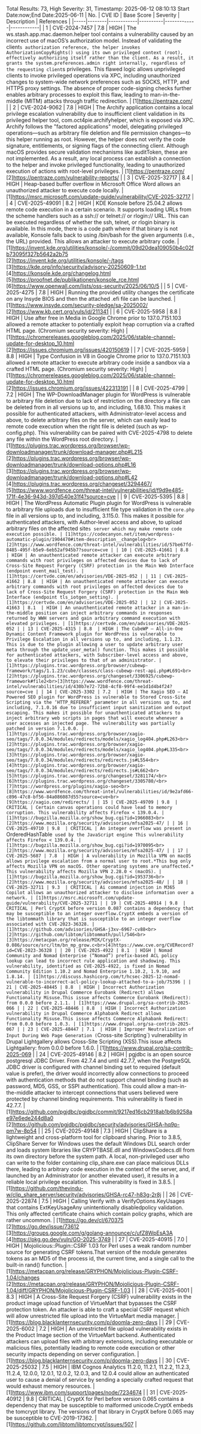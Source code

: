 Total Results: 73, High Severity: 31, Timestamp: 2025-06-12 08:10:13
Start Date:now;End Date:2025-06-11
| No. | CVE ID | Base Score | Severity | Description | References |
|-----|--------|------------|----------|-------------|------------|
| 1 | CVE-2024-7457 | 7.8  | HIGH | The ws.stash.app.mac.daemon.helper tool contains a vulnerability caused by an incorrect use of macOS’s authorization model. Instead of validating the client`s authorization reference, the helper invokes AuthorizationCopyRights() using its own privileged context (root), effectively authorizing itself rather than the client. As a result, it grants the system.preferences.admin right internally, regardless of the requesting client`s privileges. This flawed logic allows unprivileged clients to invoke privileged operations via XPC, including unauthorized changes to system-wide network preferences such as SOCKS, HTTP, and HTTPS proxy settings. The absence of proper code-signing checks further enables arbitrary processes to exploit this flaw, leading to man-in-the-middle (MITM) attacks through traffic redirection. | [1]https://pentraze.com/ |
| 2 | CVE-2024-9062 | 7.8  | HIGH | The Archify application contains a local privilege escalation vulnerability due to insufficient client validation in its privileged helper tool, com.oct4pie.archifyhelper, which is exposed via XPC. Archify follows the "factored applications" model, delegating privileged operations—such as arbitrary file deletion and file permission changes—to this helper running as root. However, the helper does not verify the code signature, entitlements, or signing flags of the connecting client. Although macOS provides secure validation mechanisms like auditToken, these are not implemented. As a result, any local process can establish a connection to the helper and invoke privileged functionality, leading to unauthorized execution of actions with root-level privileges. | [1]https://pentraze.com/<br>[2]https://pentraze.com/vulnerability-reports/ |
| 3 | CVE-2025-32717 | 8.4  | HIGH | Heap-based buffer overflow in Microsoft Office Word allows an unauthorized attacker to execute code locally. | [1]https://msrc.microsoft.com/update-guide/vulnerability/CVE-2025-32717 |
| 4 | CVE-2025-49091 | 8.2  | HIGH | KDE Konsole before 25.04.2 allows remote code execution in a certain scenario. It supports loading URLs from the scheme handlers such as a ssh:// or telnet:// or rlogin:// URL. This can be executed regardless of whether the ssh, telnet, or rlogin binary is available. In this mode, there is a code path where if that binary is not available, Konsole falls back to using /bin/bash for the given arguments (i.e., the URL) provided. This allows an attacker to execute arbitrary code. | [1]https://invent.kde.org/utilities/konsole/-/commit/09d20dea109050b4c02fb73095f327b5642a2b75<br>[2]https://invent.kde.org/utilities/konsole/-/tags<br>[3]https://kde.org/info/security/advisory-20250609-1.txt<br>[4]https://konsole.kde.org/changelog.html<br>[5]https://proofnet.de/publikationen/konsole_rce.html<br>[6]https://www.openwall.com/lists/oss-security/2025/06/10/5 |
| 5 | CVE-2025-4275 | 7.8  | HIGH | Running the provided utility changes the certificate on any Insyde BIOS and then the attached .efi file can be launched. | [1]https://www.insyde.com/security-pledge/sa-2025002/<br>[2]https://www.kb.cert.org/vuls/id/211341 |
| 6 | CVE-2025-5958 | 8.8  | HIGH | Use after free in Media in Google Chrome prior to 137.0.7151.103 allowed a remote attacker to potentially exploit heap corruption via a crafted HTML page. (Chromium security severity: High) | [1]https://chromereleases.googleblog.com/2025/06/stable-channel-update-for-desktop_10.html<br>[2]https://issues.chromium.org/issues/420150619 |
| 7 | CVE-2025-5959 | 8.8  | HIGH | Type Confusion in V8 in Google Chrome prior to 137.0.7151.103 allowed a remote attacker to execute arbitrary code inside a sandbox via a crafted HTML page. (Chromium security severity: High) | [1]https://chromereleases.googleblog.com/2025/06/stable-channel-update-for-desktop_10.html<br>[2]https://issues.chromium.org/issues/422313191 |
| 8 | CVE-2025-4799 | 7.2  | HIGH | The WP-DownloadManager plugin for WordPress is vulnerable to arbitrary file deletion due to lack of restriction on the directory a file can be deleted from in all versions up to, and including, 1.68.10. This makes it possible for authenticated attackers, with Administrator-level access and above, to delete arbitrary files on the server, which can easily lead to remote code execution when the right file is deleted (such as wp-config.php). This vulnerability can be paired with CVE-2025-4798 to delete any file within the WordPress root directory. | [1]https://plugins.trac.wordpress.org/browser/wp-downloadmanager/trunk/download-manager.php#L215<br>[2]https://plugins.trac.wordpress.org/browser/wp-downloadmanager/trunk/download-options.php#L16<br>[3]https://plugins.trac.wordpress.org/browser/wp-downloadmanager/trunk/download-options.php#L42<br>[4]https://plugins.trac.wordpress.org/changeset/3294467/<br>[5]https://www.wordfence.com/threat-intel/vulnerabilities/id/f9d9e485-171f-4e36-943d-397d540e31f4?source=cve |
| 9 | CVE-2025-5395 | 8.8  | HIGH | The WordPress Automatic Plugin plugin for WordPress is vulnerable to arbitrary file uploads due to insufficient file type validation in the `core.php` file in all versions up to, and including, 3.115.0. This makes it possible for authenticated attackers, with Author-level access and above, to upload arbitrary files on the affected site`s server which may make remote code execution possible. | [1]https://codecanyon.net/item/wordpress-automatic-plugin/1904470#item-description__changelog<br>[2]https://www.wordfence.com/threat-intel/vulnerabilities/id/57be67fd-8485-495f-b5e9-6eb52af945b7?source=cve |
| 10 | CVE-2025-41661 | 8.8  | HIGH | An unauthenticated remote attacker can execute arbitrary commands with root privileges on affected devices due to lack of Cross-Site Request Forgery (CSRF) protection in the Main Web Interface (endpoint event_mail_test). | [1]https://certvde.com/en/advisories/VDE-2025-052 |
| 11 | CVE-2025-41662 | 8.8  | HIGH | An unauthenticated remote attacker can execute arbitrary commands with root privileges on affected devices due to lack of Cross-Site Request Forgery (CSRF) protection in the Main Web Interface (endpoint tls_iotgen_setting). | [1]https://certvde.com/en/advisories/VDE-2025-052 |
| 12 | CVE-2025-41663 | 8.1  | HIGH | An unauthenticated remote attacker in a man-in-the-middle position can inject arbitrary commands in responses returned by WWH servers and gain arbitrary command execution with elevated privileges. | [1]https://certvde.com/en/advisories/VDE-2025-052 |
| 13 | CVE-2025-4315 | 8.8  | HIGH | The CubeWP – All-in-One Dynamic Content Framework plugin for WordPress is vulnerable to Privilege Escalation in all versions up to, and including, 1.1.23. This is due to the plugin allowing a user to update arbitrary user meta through the update_user_meta() function. This makes it possible for authenticated attackers, with Subscriber-level access and above, to elevate their privileges to that of an administrator. | [1]https://plugins.trac.wordpress.org/browser/cubewp-framework/tags/1.1.23/cube/classes/class-cubewp-rest-api.php#L691<br>[2]https://plugins.trac.wordpress.org/changeset/3306925/cubewp-framework#file2<br>[3]https://www.wordfence.com/threat-intel/vulnerabilities/id/430b7e72-72b8-4cf8-99f4-ee1d1d4b4f24?source=cve |
| 14 | CVE-2025-3302 | 7.2  | HIGH | The Xagio SEO – AI Powered SEO plugin for WordPress is vulnerable to Stored Cross-Site Scripting via the ‘HTTP_REFERER’ parameter in all versions up to, and including, 7.1.0.16 due to insufficient input sanitization and output escaping. This makes it possible for unauthenticated attackers to inject arbitrary web scripts in pages that will execute whenever a user accesses an injected page. The vulnerability was partially patched in version 7.1.0.0. | [1]https://plugins.trac.wordpress.org/browser/xagio-seo/tags/7.0.0.34/modules/redirects/models/xagio_log404.php#L263<br>[2]https://plugins.trac.wordpress.org/browser/xagio-seo/tags/7.0.0.34/modules/redirects/models/xagio_log404.php#L335<br>[3]https://plugins.trac.wordpress.org/browser/xagio-seo/tags/7.0.0.34/modules/redirects/redirects.js#L554<br>[4]https://plugins.trac.wordpress.org/browser/xagio-seo/tags/7.0.0.34/modules/redirects/redirects.js#L662<br>[5]https://plugins.trac.wordpress.org/changeset/3281174/<br>[6]https://plugins.trac.wordpress.org/changeset/3305780/<br>[7]https://wordpress.org/plugins/xagio-seo<br>[8]https://www.wordfence.com/threat-intel/vulnerabilities/id/9e2afd66-c896-47c8-bf56-84a086087d55?source=cve<br>[9]https://xagio.com/redirects/ |
| 15 | CVE-2025-49709 | 9.8  | CRITICAL | Certain canvas operations could have lead to memory corruption. This vulnerability affects Firefox < 139.0.4. | [1]https://bugzilla.mozilla.org/show_bug.cgi?id=1966083<br>[2]https://www.mozilla.org/security/advisories/mfsa2025-47/ |
| 16 | CVE-2025-49710 | 9.8  | CRITICAL | An integer overflow was present in `OrderedHashTable` used by the JavaScript engine This vulnerability affects Firefox < 139.0.4. | [1]https://bugzilla.mozilla.org/show_bug.cgi?id=1970095<br>[2]https://www.mozilla.org/security/advisories/mfsa2025-47/ |
| 17 | CVE-2025-5687 | 7.8  | HIGH | A vulnerability in Mozilla VPN on macOS allows privilege escalation from a normal user to root.*This bug only affects Mozilla VPN on macOS. Other operating systems are unaffected.* This vulnerability affects Mozilla VPN 2.28.0 < (macOS). | [1]https://bugzilla.mozilla.org/show_bug.cgi?id=1953736<br>[2]https://www.mozilla.org/security/advisories/mfsa2025-48/ |
| 18 | CVE-2025-32711 | 9.3  | CRITICAL | Ai command injection in M365 Copilot allows an unauthorized attacker to disclose information over a network. | [1]https://msrc.microsoft.com/update-guide/vulnerability/CVE-2025-32711 |
| 19 | CVE-2025-40914 | 9.8  | CRITICAL | Perl CryptX before version 0.087 contains a dependency that may be susceptible to an integer overflow.CryptX embeds a version of the libtommath library that is susceptible to an integer overflow associated with CVE-2023-36328. | [1]https://github.com/advisories/GHSA-j3xv-6967-cv88<br>[2]https://github.com/libtom/libtommath/pull/546<br>[3]https://metacpan.org/release/MIK/CryptX-0.086/source/src/ltm/bn_mp_grow.c<br>[4]https://www.cve.org/CVERecord?id=CVE-2023-36328 |
| 20 | CVE-2025-4922 | 8.1  | HIGH | Nomad Community and Nomad Enterprise (“Nomad”) prefix-based ACL policy lookup can lead to incorrect rule application and shadowing. This vulnerability, identified as CVE-2025-4922, is fixed in Nomad Community Edition 1.10.2 and Nomad Enterprise 1.10.2, 1.9.10, and 1.8.14. | [1]https://discuss.hashicorp.com/t/hcsec-2025-12-nomad-vulnerable-to-incorrect-acl-policy-lookup-attached-to-a-job/75396 |
| 21 | CVE-2025-48445 | 8.8  | HIGH | Incorrect Authorization vulnerability in Drupal Commerce Eurobank (Redirect) allows Functionality Misuse.This issue affects Commerce Eurobank (Redirect): from 0.0.0 before 2.1.1. | [1]https://www.drupal.org/sa-contrib-2025-066 |
| 22 | CVE-2025-48446 | 8.8  | HIGH | Incorrect Authorization vulnerability in Drupal Commerce Alphabank Redirect allows Functionality Misuse.This issue affects Commerce Alphabank Redirect: from 0.0.0 before 1.0.3. | [1]https://www.drupal.org/sa-contrib-2025-067 |
| 23 | CVE-2025-48447 | 7.1  | HIGH | Improper Neutralization of Input During Web Page Generation (`Cross-site Scripting`) vulnerability in Drupal Lightgallery allows Cross-Site Scripting (XSS).This issue affects Lightgallery: from 0.0.0 before 1.6.0. | [1]https://www.drupal.org/sa-contrib-2025-069 |
| 24 | CVE-2025-49146 | 8.2  | HIGH | pgjdbc is an open source postgresql JDBC Driver. From 42.7.4 and until 42.7.7, when the PostgreSQL JDBC driver is configured with channel binding set to required (default value is prefer), the driver would incorrectly allow connections to proceed with authentication methods that do not support channel binding (such as password, MD5, GSS, or SSPI authentication). This could allow a man-in-the-middle attacker to intercept connections that users believed were protected by channel binding requirements. This vulnerability is fixed in 42.7.7. | [1]https://github.com/pgjdbc/pgjdbc/commit/9217ed16cb2918ab1b6b9258ae97e6ede244d8a0<br>[2]https://github.com/pgjdbc/pgjdbc/security/advisories/GHSA-hq9p-pm7w-8p54 |
| 25 | CVE-2025-49148 | 7.3  | HIGH | ClipShare is a lightweight and cross-platform tool for clipboard sharing. Prior to 3.8.5, ClipShare Server for Windows uses the default Windows DLL search order and loads system libraries like CRYPTBASE.dll and WindowsCodecs.dll from its own directory before the system path. A local, non-privileged user who can write to the folder containing clip_share.exe can place malicious DLLs there, leading to arbitrary code execution in the context of the server, and, if launched by an Administrator (or another elevated user), it results in a reliable local privilege escalation. This vulnerability is fixed in 3.8.5. | [1]https://github.com/thevindu-w/clip_share_server/security/advisories/GHSA-rc47-h83g-2r8j |
| 26 | CVE-2025-22874 | 7.5  | HIGH | Calling Verify with a VerifyOptions.KeyUsages that contains ExtKeyUsageAny unintentionally disabledpolicy validation. This only affected certificate chains which contain policy graphs, which are rather uncommon. | [1]https://go.dev/cl/670375<br>[2]https://go.dev/issue/73612<br>[3]https://groups.google.com/g/golang-announce/c/ufZ8WpEsA3A<br>[4]https://pkg.go.dev/vuln/GO-2025-3749 |
| 27 | CVE-2025-40915 | 7.0  | HIGH | Mojolicious::Plugin::CSRF 1.03 for Perl uses a weak random number source for generating CSRF tokens.That version of the module generates tokens as an MD5 of the process id, the current time, and a single call to the built-in rand() function. | [1]https://metacpan.org/release/GRYPHON/Mojolicious-Plugin-CSRF-1.04/changes<br>[2]https://metacpan.org/release/GRYPHON/Mojolicious-Plugin-CSRF-1.04/diff/GRYPHON/Mojolicious-Plugin-CSRF-1.03 |
| 28 | CVE-2025-6001 | 8.3  | HIGH | A Cross-Site Request Forgery (CSRF) vulnerability exists in the product image upload function of VirtueMart that bypasses the CSRF protection token. An attacker is able to craft a special CSRF request which will allow unrestricted file upload into the VirtueMart media manager. | [1]https://blog.blacklanternsecurity.com/p/doomla-zero-days |
| 29 | CVE-2025-6002 | 7.2  | HIGH | An unrestricted file upload vulnerability exists in the Product Image section of the VirtueMart backend. Authenticated attackers can upload files with arbitrary extensions, including executable or malicious files, potentially leading to remote code execution or other security impacts depending on server configuration. | [1]https://blog.blacklanternsecurity.com/p/doomla-zero-days |
| 30 | CVE-2025-25032 | 7.5  | HIGH | IBM Cognos Analytics 11.2.0, 11.2.1, 11.2.2, 11.2.3, 11.2.4, 12.0.0, 12.0.1, 12.0.2, 12.0.3, and 12.0.4 could allow an authenticated user to cause a denial of service by sending a specially crafted request that would exhaust memory resources. | [1]https://www.ibm.com/support/pages/node/7234674 |
| 31 | CVE-2025-40912 | 9.8  | CRITICAL | CryptX for Perl before version 0.065 contains a dependency that may be susceptible to malformed unicode.CryptX embeds the tomcrypt library. The versions of that library in CryptX before 0.065 may be susceptible to CVE-2019-17362. | [1]https://github.com/libtom/libtomcrypt/issues/507 |
